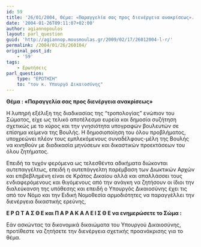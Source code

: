 ```yaml
---
id: 59
title: '26/01/2004, Θέμα: «Παραγγελία σας προς διενέργεια ανακρίσεως».'
date: '2004-01-26T09:11:07+02:00'
author: agiannopoulos
layout: parl_question
guid: 'http://agiannop.mousmoulas.gr/2009/02/17/26012004-l-r/'
permalink: /2004/01/26/260104/
original_post_id:
    - '59'
tags:
    - Ερωτήσεις
parl_question:
    type: "ΕΡΩΤΗΣΗ"
    to: "τον κ. Υπουργό Δικαιοσύνης"
---
```


**Θέμα : «Παραγγελία σας προς διενέργεια ανακρίσεως»**

Η λυπηρή εξέλιξη της διαδικασίας της “τροπολογίας” ενώπιον του Σώματος, είχε ως τελικό αποτέλεσμα ευρεία και δημοσία συζήτηση σχετικώς με το κύρος και την γνησιότητα υπογραφών βουλευτών σε επίσημα κείμενα της Βουλής. Η δημοσιοποίηση του όλου προβλήματος, υποχρεώνει πλέον τους εμπλεκόμενους συναδέλφους-μέλη της Βουλής να κινηθούν με διαδικασία μηνύσεων και δικαστικών προεκτάσεων του όλου ζητήματος.

Επειδή τα τυχόν φερόμενα ως τελεσθέντα αδικήματα διώκονται αυτεπαγγέλτως, επειδή η αυτεπάγγελτη παρέμβαση των Διωκτικών Αρχών και επιβεβλημένη είναι σε Κράτος Δικαίου αλλά και απαλλάσσει τους ενδιαφερόμενους και θιγόμενους από την ανάγκη να ζητήσουν οι ίδιοι την διαλεύκανση της υπόθεσης και επειδή ο Υπουργός Δικαιοσύνης έχει τις από τον Νόμο και την Ειδική Νομοθεσία αρμοδιότητες να παραγγέλλει την διενέργεια δικαστικής ερεύνης,

**Ε Ρ Ω Τ Α Σ Θ Ε και Π Α Ρ Α Κ Α Λ Ε Ι Σ Θ Ε να ενημερώσετε το Σώμα :**

Εάν ασκώντας τα δικονομικά δικαιώματα του Υπουργού Δικαιοσύνης, προτίθεστε να  ζητήσετε την διενέργεια σχετικής προανάκρισης για το θέμα.